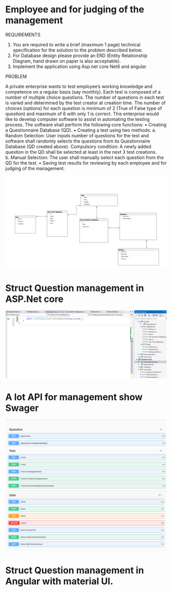 # Employee and for judging of the management
REQUIREMENTS
1.	You are required to write a brief (maximum 1 page) technical specification for the solution to the problem described below.
2.	For Database design please provide an ERD (Entity Relationship Diagram, hand drawn on paper is also acceptable).
3.	Implement the application using Asp.net core Net6 and angular


PROBLEM

A private enterprise wants to test employee’s working knowledge and competence on a regular basis (say monthly). Each test is composed of a number of multiple choice questions. The number of questions in each test is varied and determined by the test creator at creation time. The number of choices (options) for each question is minimum of 2 (True of False type of question) and maximum of 6 with only 1 is correct. This enterprise would like to develop computer software to assist in automating the testing process. The software shall perform the following core functions:
•	Creating a Questionnaire Database (QD).
•	Creating a test using two methods:
a.	Random Selection: User inputs number of questions for the test and software shall randomly selects the questions from its Questionnaire Database (QD created above). Compulsory condition: A newly added question in the QD shall be selected at least in the next 3 test creations.  
b.	Manual Selection: The user shall manually select each question from the QD for the test.
•	Saving test results for reviewing by each employee and for judging of the management.


![enter image description here](https://github.com/thanhlong2803/update-image/blob/main/image4/test_question.png)

# Struct Question management in ASP.Net core
![enter image description here](https://github.com/thanhlong2803/update-image/blob/main/image4/struct_question.png)
# A lot API for management show Swager
![enter image description here](https://github.com/thanhlong2803/update-image/blob/main/image4/swager_question_3.png)
![enter image description here](https://github.com/thanhlong2803/update-image/blob/main/image4/swager_question_4.png)
# Struct Question management in Angular with material UI.
